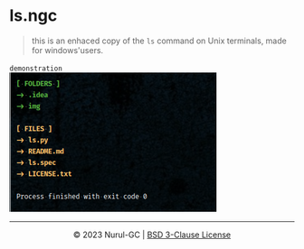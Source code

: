 # ls.ngc

> this is an enhaced copy of the `ls` command on Unix terminals, made for windows'users.

`demonstration` \
![demo-1](img/1.png)

---

<div align="center">

&copy; 2023 Nurul-GC | [BSD 3-Clause License](LICENSE.txt)

</div>

